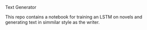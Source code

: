 Text Generator

This repo contains a notebook for training an LSTM on novels and generating text in simmilar style as the writer.
